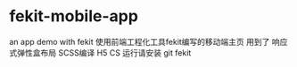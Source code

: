 # fekit-mobile-app
 an app  demo with fekit
使用前端工程化工具fekit编写的移动端主页
用到了 响应式弹性盒布局 SCSS编译 H5 CS
运行请安装 git fekit 
